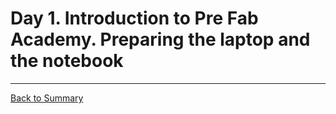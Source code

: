 # Day 1. Introduction to Pre Fab Academy. Preparing the laptop and the notebook
---
[Back to Summary](../summary.md)
